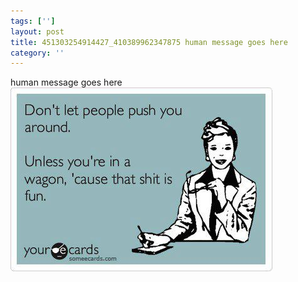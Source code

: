 ```yaml
---
tags: ['']
layout: post
title: 451303254914427_410389962347875 human message goes here
category: ''
---
```

human message goes here
![451303254914427_410389962347875](/uploads/2012-10-22-451303254914427_410389962347875-human-message-goes-here.jpg)
